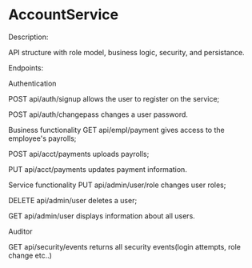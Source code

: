# AccountService

Description:

API structure with role model, business logic, security, and persistance.



Endpoints:

Authentication

POST api/auth/signup allows the user to register on the service;

POST api/auth/changepass changes a user password.

Business functionality
GET api/empl/payment gives access to the employee's payrolls;

POST api/acct/payments uploads payrolls;

PUT api/acct/payments updates payment information.

Service functionality
PUT api/admin/user/role changes user roles;

DELETE api/admin/user deletes a user;

GET api/admin/user displays information about all users.

Auditor

GET api/security/events returns all security events(login attempts, role change etc..)
